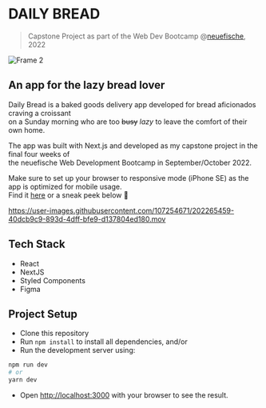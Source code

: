 # DAILY BREAD
> Capstone Project as part of the Web Dev Bootcamp @[neuefische](https://www.neuefische.de/en), 2022

![Frame 2](https://user-images.githubusercontent.com/107254671/195843070-7f1cb4b4-7efe-41d6-94d3-c7fc4fc5e9c9.svg)

## An app for the lazy bread lover
Daily Bread is a baked goods delivery app developed for bread aficionados craving a croissant  
on a Sunday morning who are too ~~busy~~ *lazy* to leave the comfort of their own home. 

The app was built with Next.js and developed as my capstone project in the final four weeks of  
the neuefische Web Development Bootcamp in September/October 2022.

Make sure to set up your browser to responsive mode (iPhone SE) as the app is optimized for mobile usage.  
Find it [here](https://dailybread.vercel.app/) or a sneak peek below 🥐

https://user-images.githubusercontent.com/107254671/202265459-40dcb9c9-893d-4dff-bfe9-d137804ed180.mov

## Tech Stack

- React
- NextJS
- Styled Components
- Figma

## Project Setup

- Clone this repository
- Run ``npm install`` to install all dependencies, and/or
- Run the development server using:

```bash
npm run dev
# or
yarn dev
```

- Open [http://localhost:3000](http://localhost:3000) with your browser to see the result.
